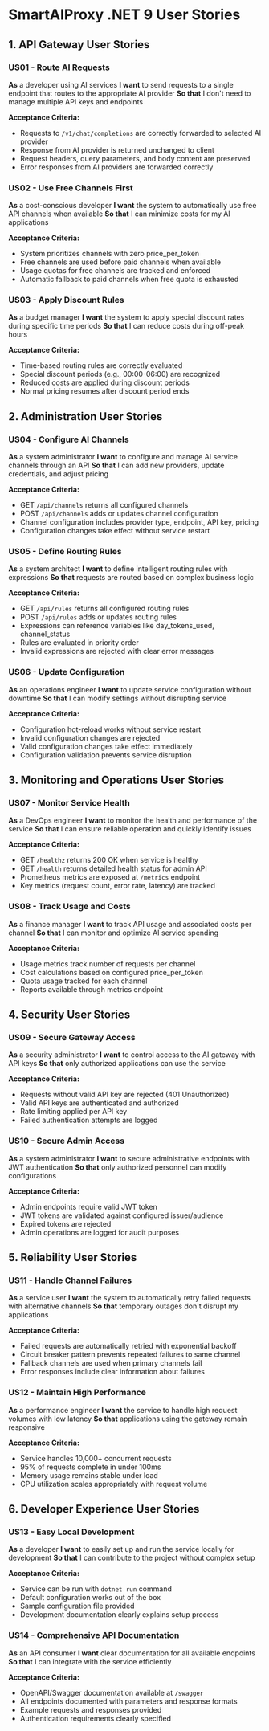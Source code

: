 # SmartAIProxy .NET 9 User Stories

## 1. API Gateway User Stories

### US01 - Route AI Requests
**As** a developer using AI services
**I want** to send requests to a single endpoint that routes to the appropriate AI provider
**So that** I don't need to manage multiple API keys and endpoints

**Acceptance Criteria:**
- Requests to `/v1/chat/completions` are correctly forwarded to selected AI provider
- Response from AI provider is returned unchanged to client
- Request headers, query parameters, and body content are preserved
- Error responses from AI providers are forwarded correctly

### US02 - Use Free Channels First
**As** a cost-conscious developer
**I want** the system to automatically use free API channels when available
**So that** I can minimize costs for my AI applications

**Acceptance Criteria:**
- System prioritizes channels with zero price_per_token
- Free channels are used before paid channels when available
- Usage quotas for free channels are tracked and enforced
- Automatic fallback to paid channels when free quota is exhausted

### US03 - Apply Discount Rules
**As** a budget manager
**I want** the system to apply special discount rates during specific time periods
**So that** I can reduce costs during off-peak hours

**Acceptance Criteria:**
- Time-based routing rules are correctly evaluated
- Special discount periods (e.g., 00:00-06:00) are recognized
- Reduced costs are applied during discount periods
- Normal pricing resumes after discount period ends

## 2. Administration User Stories

### US04 - Configure AI Channels
**As** a system administrator
**I want** to configure and manage AI service channels through an API
**So that** I can add new providers, update credentials, and adjust pricing

**Acceptance Criteria:**
- GET `/api/channels` returns all configured channels
- POST `/api/channels` adds or updates channel configuration
- Channel configuration includes provider type, endpoint, API key, pricing
- Configuration changes take effect without service restart

### US05 - Define Routing Rules
**As** a system architect
**I want** to define intelligent routing rules with expressions
**So that** requests are routed based on complex business logic

**Acceptance Criteria:**
- GET `/api/rules` returns all configured routing rules
- POST `/api/rules` adds or updates routing rules
- Expressions can reference variables like day_tokens_used, channel_status
- Rules are evaluated in priority order
- Invalid expressions are rejected with clear error messages

### US06 - Update Configuration
**As** an operations engineer
**I want** to update service configuration without downtime
**So that** I can modify settings without disrupting service

**Acceptance Criteria:**
- Configuration hot-reload works without service restart
- Invalid configuration changes are rejected
- Valid configuration changes take effect immediately
- Configuration validation prevents service disruption

## 3. Monitoring and Operations User Stories

### US07 - Monitor Service Health
**As** a DevOps engineer
**I want** to monitor the health and performance of the service
**So that** I can ensure reliable operation and quickly identify issues

**Acceptance Criteria:**
- GET `/healthz` returns 200 OK when service is healthy
- GET `/health` returns detailed health status for admin API
- Prometheus metrics are exposed at `/metrics` endpoint
- Key metrics (request count, error rate, latency) are tracked

### US08 - Track Usage and Costs
**As** a finance manager
**I want** to track API usage and associated costs per channel
**So that** I can monitor and optimize AI service spending

**Acceptance Criteria:**
- Usage metrics track number of requests per channel
- Cost calculations based on configured price_per_token
- Quota usage tracked for each channel
- Reports available through metrics endpoint

## 4. Security User Stories

### US09 - Secure Gateway Access
**As** a security administrator
**I want** to control access to the AI gateway with API keys
**So that** only authorized applications can use the service

**Acceptance Criteria:**
- Requests without valid API key are rejected (401 Unauthorized)
- Valid API keys are authenticated and authorized
- Rate limiting applied per API key
- Failed authentication attempts are logged

### US10 - Secure Admin Access
**As** a system administrator
**I want** to secure administrative endpoints with JWT authentication
**So that** only authorized personnel can modify configurations

**Acceptance Criteria:**
- Admin endpoints require valid JWT token
- JWT tokens are validated against configured issuer/audience
- Expired tokens are rejected
- Admin operations are logged for audit purposes

## 5. Reliability User Stories

### US11 - Handle Channel Failures
**As** a service user
**I want** the system to automatically retry failed requests with alternative channels
**So that** temporary outages don't disrupt my applications

**Acceptance Criteria:**
- Failed requests are automatically retried with exponential backoff
- Circuit breaker pattern prevents repeated failures to same channel
- Fallback channels are used when primary channels fail
- Error responses include clear information about failures

### US12 - Maintain High Performance
**As** a performance engineer
**I want** the service to handle high request volumes with low latency
**So that** applications using the gateway remain responsive

**Acceptance Criteria:**
- Service handles 10,000+ concurrent requests
- 95% of requests complete in under 100ms
- Memory usage remains stable under load
- CPU utilization scales appropriately with request volume

## 6. Developer Experience User Stories

### US13 - Easy Local Development
**As** a developer
**I want** to easily set up and run the service locally for development
**So that** I can contribute to the project without complex setup

**Acceptance Criteria:**
- Service can be run with `dotnet run` command
- Default configuration works out of the box
- Sample configuration file provided
- Development documentation clearly explains setup process

### US14 - Comprehensive API Documentation
**As** an API consumer
**I want** clear documentation for all available endpoints
**So that** I can integrate with the service efficiently

**Acceptance Criteria:**
- OpenAPI/Swagger documentation available at `/swagger`
- All endpoints documented with parameters and response formats
- Example requests and responses provided
- Authentication requirements clearly specified